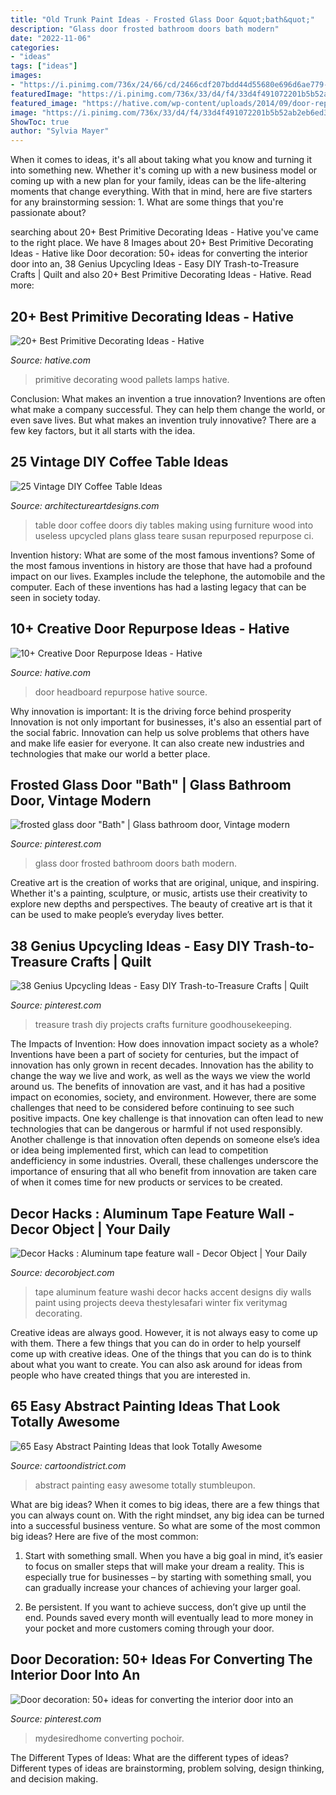 ```yaml
---
title: "Old Trunk Paint Ideas - Frosted Glass Door &quot;bath&quot;"
description: "Glass door frosted bathroom doors bath modern"
date: "2022-11-06"
categories:
- "ideas"
tags: ["ideas"]
images:
- "https://i.pinimg.com/736x/24/66/cd/2466cdf207bdd44d55680e696d6ae779--frosted-glass-door-glass-doors.jpg"
featuredImage: "https://i.pinimg.com/736x/33/d4/f4/33d4f491072201b5b52ab2eb6ed36c06.jpg"
featured_image: "https://hative.com/wp-content/uploads/2014/09/door-repurpose-ideas/2-vintage-headboard.jpg"
image: "https://i.pinimg.com/736x/33/d4/f4/33d4f491072201b5b52ab2eb6ed36c06.jpg"
ShowToc: true
author: "Sylvia Mayer"
---
```



When it comes to ideas, it's all about taking what you know and turning it into something new. Whether it's coming up with a new business model or coming up with a new plan for your family, ideas can be the life-altering moments that change everything. With that in mind, here are five starters for any brainstorming session: 1. What are some things that you're passionate about?

	

		
searching about 20+ Best Primitive Decorating Ideas - Hative you've came to the right place. We have 8 Images about 20+ Best Primitive Decorating Ideas - Hative like Door decoration: 50+ ideas for converting the interior door into an, 38 Genius Upcycling Ideas - Easy DIY Trash-to-Treasure Crafts | Quilt and also 20+ Best Primitive Decorating Ideas - Hative. Read more:
		
    
## 20+ Best Primitive Decorating Ideas - Hative

<img loading=lazy src="https://hative.com/wp-content/uploads/2014/05/primitive-decorating-ideas/9-primitive-old-wood-pallets-lamps.jpg" onerror="this.onerror=null;this.src='https://tse1.mm.bing.net/th?id=OIP.-0PHC9gmTUu96tZTJnUiVwHaLI&amp;pid=15.1';" alt="20+ Best Primitive Decorating Ideas - Hative">

_Source: hative.com_

>primitive decorating wood pallets lamps hative. 

	

Conclusion: What makes an invention a true innovation?
Inventions are often what make a company successful. They can help them change the world, or even save lives. But what makes an invention truly innovative? There are a few key factors, but it all starts with the idea.

    
## 25 Vintage DIY Coffee Table Ideas

<img loading=lazy src="https://www.architectureartdesigns.com/wp-content/uploads/2014/01/2241.jpg" onerror="this.onerror=null;this.src='https://tse2.mm.bing.net/th?id=OIP.Tnwfo1PMh76llenZGcE-wgHaJ3&amp;pid=15.1';" alt="25 Vintage DIY Coffee Table Ideas">

_Source: architectureartdesigns.com_

>table door coffee doors diy tables making using furniture wood into useless upcycled plans glass teare susan repurposed repurpose ci. 

	

Invention history: What are some of the most famous inventions?
Some of the most famous inventions in history are those that have had a profound impact on our lives. Examples include the telephone, the automobile and the computer. Each of these inventions has had a lasting legacy that can be seen in society today.

    
## 10+ Creative Door Repurpose Ideas - Hative

<img loading=lazy src="https://hative.com/wp-content/uploads/2014/09/door-repurpose-ideas/2-vintage-headboard.jpg" onerror="this.onerror=null;this.src='https://tse2.mm.bing.net/th?id=OIP.h5YYLsm4N6vpA2SobDuAwQHaJ4&amp;pid=15.1';" alt="10+ Creative Door Repurpose Ideas - Hative">

_Source: hative.com_

>door headboard repurpose hative source. 

	

Why innovation is important: It is the driving force behind prosperity
Innovation is not only important for businesses, it's also an essential part of the social fabric. Innovation can help us solve problems that others have and make life easier for everyone. It can also create new industries and technologies that make our world a better place.

    
## Frosted Glass Door &quot;Bath&quot; | Glass Bathroom Door, Vintage Modern

<img loading=lazy src="https://i.pinimg.com/736x/24/66/cd/2466cdf207bdd44d55680e696d6ae779--frosted-glass-door-glass-doors.jpg" onerror="this.onerror=null;this.src='https://tse2.mm.bing.net/th?id=OIP.6Tcgz9g07hcKPSjyH9K0LwHaLB&amp;pid=15.1';" alt="frosted glass door &quot;Bath&quot; | Glass bathroom door, Vintage modern">

_Source: pinterest.com_

>glass door frosted bathroom doors bath modern. 

	

Creative art is the creation of works that are original, unique, and inspiring. Whether it's a painting, sculpture, or music, artists use their creativity to explore new depths and perspectives. The beauty of creative art is that it can be used to make people’s everyday lives better.

    
## 38 Genius Upcycling Ideas - Easy DIY Trash-to-Treasure Crafts | Quilt

<img loading=lazy src="https://i.pinimg.com/736x/ed/0d/59/ed0d5966404eae0f397a5d585a2b2241.jpg" onerror="this.onerror=null;this.src='https://tse2.mm.bing.net/th?id=OIP.Ga7Ow-9l7UgzNWrxnOvKbgHaLI&amp;pid=15.1';" alt="38 Genius Upcycling Ideas - Easy DIY Trash-to-Treasure Crafts | Quilt">

_Source: pinterest.com_

>treasure trash diy projects crafts furniture goodhousekeeping. 

	

The Impacts of Invention: How does innovation impact society as a whole?
Inventions have been a part of society for centuries, but the impact of innovation has only grown in recent decades. Innovation has the ability to change the way we live and work, as well as the ways we view the world around us. The benefits of innovation are vast, and it has had a positive impact on economies, society, and environment. However, there are some challenges that need to be considered before continuing to see such positive impacts. One key challenge is that innovation can often lead to new technologies that can be dangerous or harmful if not used responsibly. Another challenge is that innovation often depends on someone else’s idea or idea being implemented first, which can lead to competition andefficiency in some industries. Overall, these challenges underscore the importance of ensuring that all who benefit from innovation are taken care of when it comes time for new products or services to be created.

    
## Decor Hacks : Aluminum Tape Feature Wall - Decor Object | Your Daily

<img loading=lazy src="https://decorobject.com/wp-content/uploads/2017/10/decor-hacks-aluminum-tape-feature-wall.jpg" onerror="this.onerror=null;this.src='https://tse4.mm.bing.net/th?id=OIP.cbWLFFFI-wqstWbfTqLLawHaJ3&amp;pid=15.1';" alt="Decor Hacks : Aluminum tape feature wall - Decor Object | Your Daily">

_Source: decorobject.com_

>tape aluminum feature washi decor hacks accent designs diy walls paint using projects deeva thestylesafari winter fix veritymag decorating. 

	

Creative ideas are always good. However, it is not always easy to come up with them. There a few things that you can do in order to help yourself come up with creative ideas. One of the things that you can do is to think about what you want to create. You can also ask around for ideas from people who have created things that you are interested in.

    
## 65 Easy Abstract Painting Ideas That Look Totally Awesome

<img loading=lazy src="http://www.cartoondistrict.com/wp-content/uploads/2017/05/Easy-Abstract-Painting-Ideas37.jpg" onerror="this.onerror=null;this.src='https://tse3.mm.bing.net/th?id=OIP.Q-Qz5tIBlcMMBTShQnF-HgHaKV&amp;pid=15.1';" alt="65 Easy Abstract Painting Ideas that look Totally Awesome">

_Source: cartoondistrict.com_

>abstract painting easy awesome totally stumbleupon. 

	

What are big ideas?
When it comes to big ideas, there are a few things that you can always count on. With the right mindset, any big idea can be turned into a successful business venture. So what are some of the most common big ideas? Here are five of the most common:
1. Start with something small. When you have a big goal in mind, it’s easier to focus on smaller steps that will make your dream a reality. This is especially true for businesses – by starting with something small, you can gradually increase your chances of achieving your larger goal.

2. Be persistent. If you want to achieve success, don’t give up until the end. Pounds saved every month will eventually lead to more money in your pocket and more customers coming through your door.

    
## Door Decoration: 50+ Ideas For Converting The Interior Door Into An

<img loading=lazy src="https://i.pinimg.com/736x/33/d4/f4/33d4f491072201b5b52ab2eb6ed36c06.jpg" onerror="this.onerror=null;this.src='https://tse1.mm.bing.net/th?id=OIP.k_7eH_VVT0iqzVsgGUySmwHaLI&amp;pid=15.1';" alt="Door decoration: 50+ ideas for converting the interior door into an">

_Source: pinterest.com_

>mydesiredhome converting pochoir. 

	

The Different Types of Ideas: What are the different types of ideas?
Different types of ideas are brainstorming, problem solving, design thinking, and decision making.

